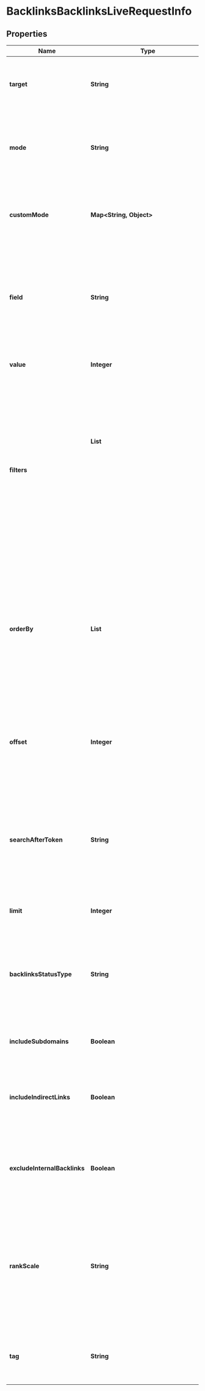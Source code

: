 # BacklinksBacklinksLiveRequestInfo


## Properties

| Name | Type | Description | Notes |
|------------ | ------------- | ------------- | -------------|
**target** | **String** | domain, subdomain or webpage to get backlinks for<br>required field<br>a domain or a subdomain should be specified without https:// and www.<br>a page should be specified with absolute URL (including http:// or https://) |[optional]|
**mode** | **String** | results grouping type<br>optional field<br>possible grouping types:<br>as_is – returns all backlinks<br>one_per_domain – returns one backlink per domain<br>one_per_anchor – returns one backlink per anchor<br>default value: as_is |[optional]|
**customMode** | **Map<String, Object>** | detailed results grouping type<br>optional field<br>use this object to get a specific number of backlinks per field<br>if you use custom_mode, then mode will be ignored<br>example:<br>'custom_mode': {'field': 'domain', 'value': 100} |[optional]|
**field** | **String** | response field<br>required field if you choose to specify custom_mode<br>possible values:<br>anchor<br>domain_from<br>domain_from_country<br>tld_from<br>page_from_encoding<br>page_from_language<br>item_type<br>page_from_status_code<br>semantic_location |[optional]|
**value** | **Integer** | number of backlinks to return per field<br>required field if you choose to specify custom_mode<br>can be set from 1 to 1000 |[optional]|
**filters** | **List<Object>** | array of results filtering parameters<br>optional field<br>you can add several filters at once (8 filters maximum)<br>you should set a logical operator and, or between the conditions<br>the following operators are supported:<br>=, <>, in, not_in, like, not_like, ilike, not_ilike, regex, not_regex, match, not_match<br>you can use the % operator with like and not_like to match any string of zero or more characters<br>example:<br>['rank','>','80']<br>[['page_from_rank','>','55'],<br>'and',<br>['dofollow','=',true]]<br>[['first_seen','>','2017-10-23 11:31:45 +00:00'],<br>'and',<br>[['anchor','like','%seo%'],'or',['text_pre','like','%seo%']]]<br>The full list of possible filters is available here. |[optional]|
**orderBy** | **List<String>** | results sorting rules<br>optional field<br>you can use the same values as in the filters array to sort the results<br>possible sorting types:<br>asc – results will be sorted in the ascending order<br>desc – results will be sorted in the descending order<br>you should use a comma to set up a sorting type<br>example:<br>['rank,desc']<br>note that you can set no more than three sorting rules in a single request<br>you should use a comma to separate several sorting rules<br>example:<br>['domain_from_rank,desc','page_from_rank,asc'] |[optional]|
**offset** | **Integer** | offset in the results array of the returned backlinks<br>optional field<br>default value: 0<br>if you specify the 10 value, the first ten backlinks in the results array will be omitted and the data will be provided for the successive backlinks;<br>Note: the maximum value is 20,000, use the search_after_token if you would like to offset more results |[optional]|
**searchAfterToken** | **String** | token for subsequent requests<br>optional field<br>provided in the identical filed of the response to each request;<br>use this parameter to avoid timeouts while trying to obtain over 20,000 results in a single request;<br>by specifying the unique search_after_token value from the response array, you will get the subsequent results of the initial task;<br>search_after_token values are unique for each subsequent task ;<br>Note: if the search_after_token is specified in the request, all other parameters should be identical to the previous request |[optional]|
**limit** | **Integer** | the maximum number of returned backlinks<br>optional field<br>default value: 100<br>maximum value: 1000 |[optional]|
**backlinksStatusType** | **String** | set what backlinks to return and count<br>optional field<br>you can use this field to choose what backlinks will be returned and used for aggregated metrics for your target;<br>possible values:<br>all – all backlinks will be returned and counted;<br>live – backlinks found during the last check will be returned and counted;<br>lost – lost backlinks will be returned and counted;<br>default value: live |[optional]|
**includeSubdomains** | **Boolean** | indicates if the subdomains of the target will be included in the search<br>optional field<br>if set to false, the subdomains will be ignored<br>default value: true |[optional]|
**includeIndirectLinks** | **Boolean** | indicates if indirect links to the target will be included in the results<br>optional field<br>if set to true, the results will include data on indirect links pointing to a page that either redirects to the target, or points to a canonical page<br>if set to false, indirect links will be ignored<br>default value: true |[optional]|
**excludeInternalBacklinks** | **Boolean** | indicates if internal backlinks from subdomains to the target will be excluded from the results<br>optional field<br>if set to true, the results will not include data on internal backlinks from subdomains of the same domain as target<br>if set to false, internal links will be included in the results<br>default value: true |[optional]|
**rankScale** | **String** | defines the scale used for calculating and displaying the rank, domain_from_rank, and page_from_rank values<br>optional field<br>you can use this parameter to choose whether rank values are presented on a 0–100 or 0–1000 scale<br>possible values:<br>one_hundred — rank values are displayed on a 0–100 scale<br>one_thousand — rank values are displayed on a 0–1000 scale<br>default value: one_thousand<br>learn more about how this parameter works and how ranking metrics are calculated in this Help Center article |[optional]|
**tag** | **String** | user-defined task identifier<br>optional field<br>the character limit is 255<br>you can use this parameter to identify the task and match it with the result<br>you will find the specified tag value in the data object of the response |[optional]|